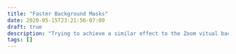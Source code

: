 ```yaml
---
title: "Faster Background Masks"
date: 2020-05-15T23:21:56-07:00
draft: true
description: "Trying to achieve a similar effect to the Zoom vitual backgrounds... but why would we create background masks from scratch?"
tags: []
---
```


